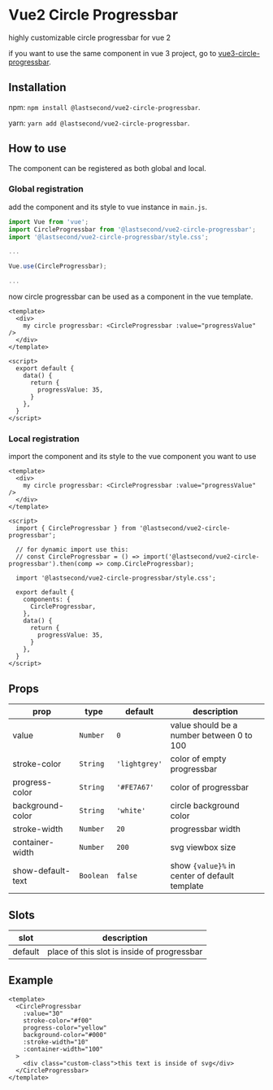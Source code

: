 # Vue2 Circle Progressbar

 highly customizable circle progressbar for vue 2

 if you want to use the same component in vue 3 project, go to [vue3-circle-progressbar](https://www.npmjs.com/package/@lastsecond/vue3-circle-progressbar).

## Installation
npm: `npm install @lastsecond/vue2-circle-progressbar`.

yarn: `yarn add @lastsecond/vue2-circle-progressbar`.

## How to use
The component can be registered as both global and local.

### Global registration

add the component and its style to vue instance in `main.js`.

```js
import Vue from 'vue';
import CircleProgressbar from '@lastsecond/vue2-circle-progressbar';
import '@lastsecond/vue2-circle-progressbar/style.css';

...

Vue.use(CircleProgressbar);

...
```

now circle progressbar can be used as a component in the vue template.

```vue
<template>
  <div>
    my circle progressbar: <CircleProgressbar :value="progressValue" />
  </div>
</template>

<script>
  export default {
    data() {
      return {
        progressValue: 35,
      }
    },
  }
</script>
```

### Local registration

import the component and its style to the vue component you want to use

```vue
<template>
  <div>
    my circle progressbar: <CircleProgressbar :value="progressValue" />
  </div>
</template>

<script>
  import { CircleProgressbar } from '@lastsecond/vue2-circle-progressbar';

  // for dynamic import use this:
  // const CircleProgressbar = () => import('@lastsecond/vue2-circle-progressbar').then(comp => comp.CircleProgressbar);

  import '@lastsecond/vue2-circle-progressbar/style.css';

  export default {
    components: {
      CircleProgressbar,
    },
    data() {
      return {
        progressValue: 35,
      }
    },
  }
</script>
```

## Props

| prop              | type      | default       | description                                   |
| ----------------- | --------- | ------------- | --------------------------------------------- |
| value             | `Number`  | `0`           | value should be a number between 0 to 100     |
| stroke-color      | `String`  | `'lightgrey'` | color of empty progressbar                    |
| progress-color    | `String`  | `'#FE7A67'`   | color of progressbar                          |
| background-color  | `String`  | `'white'`     | circle background color                       |
| stroke-width      | `Number`  | `20`          | progressbar width                             |
| container-width   | `Number`  | `200`         | svg viewbox size                              |
| show-default-text | `Boolean` | `false`       | show `{value}%` in center of default template |

## Slots

| slot    | description                                 |
| ------- | ------------------------------------------- |
| default | place of this slot is inside of progressbar |

## Example

```vue
<template>
  <CircleProgressbar 
    :value="30"
    stroke-color="#f00"
    progress-color="yellow"
    background-color="#000"
    :stroke-width="10"
    :container-width="100"
  >
    <div class="custom-class">this text is inside of svg</div>
  </CircleProgressbar>
</template>
```
